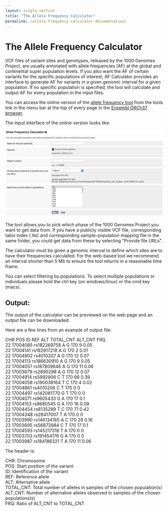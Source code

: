 ```yaml
---
layout: single_section
title: "The Allele Frequency Calculator"
permalink: /allele-frequency-calculator-documentation/
---
```


# The Allele Frequency Calculator 

VCF files of variant sites and genotypes, released by the 1000 Genomes Project, are usually annotated with allele frequencies (AF) at the global and continental super population levels. If you also want the AF of certain variants for the specific populations of interest, AF Calculator provides an interface to generate AF for variants in a given genomic interval for a given population. If no specific population is specified, the tool will calculate and output AF for every population in the input files.

You can access the online version of the [allele frequency tool](http://grch37.ensembl.org/Homo_sapiens/Tools/AlleleFrequency?db=core) from the tools link in the menu bar at the top of every page in the [Ensembl GRCh37 browser](http://grch37.ensembl.org/).

The input interface of the online version looks like:

![AF input field](allele_frequency_input.png "AF input")

The tool allows you to pick which phase of the 1000 Genomes Project you want to get data from. If you have a publicly visible VCF file, corresponding tabix index (.tbi) and  corresponding sample-population mapping file in the same folder, you could get data from these by selecting "Provide file URLs".

The calculator must be given a genomic interval to define which sites are to have their frequencies calculated.  For the web-based tool we recommend an interval shorter than 5 Mb to ensure the tool returns in a reasonable time frame.

You can select filtering by populations. To select multiple populations or individuals please hold the ctrl key (on windows/linux) or the cmd key (macs).

## Output:

The output of the calculator can be previewed on the web page and an output file can be downloaded.

Here are a few lines from an example of output file:

CHR POS ID REF ALT TOTAL_CNT ALT_CNT FRQ  
22 17004085 rs182269758 A G 170 9 0.05  
22 17004141 rs192917218 A G 170 2 0.01  
22 17004902 rs4010207 A G 170 12 0.07  
22 17004113 rs186630910 A G 170 9 0.05  
22 17004057 rs187809646 A G 170 11 0.06  
22 17003679 rs2890298 A G 170 12 0.07  
22 17004914 rs5992906 C T 170 66 0.39  
22 17004058 rs190038164 T C 170 4 0.02  
22 17004861 rs4010206 C T 170 0 0  
22 17004497 rs142081770 G T 170 0 0  
22 17004071 rs9605433 G A 170 17 0.1  
22 17004153 rs9680545 G A 170 16 0.09  
22 17004454 rs8135289 T C 170 71 0.42  
22 17004348 rs28417007 T A 170 0 0  
22 17003990 rs146134165 A C 170 28 0.16  
22 17003695 rs56873984 C T 170 17 0.1  
22 17004593 rs145217318 T A 170 0 0  
22 17003703 rs191454176 G A 170 0 0  
22 17003987 rs184186321 T A 170 11 0.06

The header is:

CHR: Chromosome  
POS: Start position of the variant  
ID: Identification of the variant  
REF: Reference allele  
ALT: Alternative allele  
TOTAL_CNT: Total number of alleles in samples of the chosen population(s)  
ALT_CNT: Number of alternative alleles observed in samples of the chosen populations(s)  
FRQ: Ratio of ALT_CNT to TOTAL_CNT
